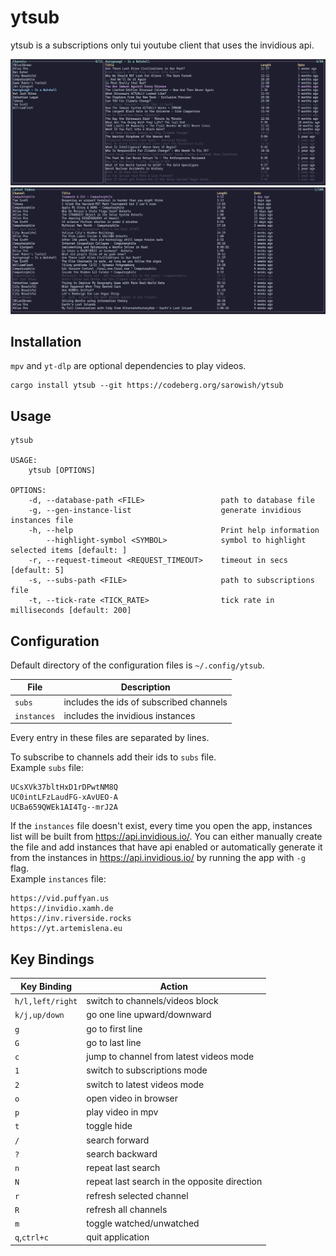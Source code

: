 # ytsub

ytsub is a subscriptions only tui youtube client that uses the invidious api.

![subscriptions mode](screenshots/subscriptions.png)
![latest videos mode](screenshots/latest_videos.png)

## Installation

`mpv` and `yt-dlp` are optional dependencies to play videos.

```
cargo install ytsub --git https://codeberg.org/sarowish/ytsub
```

## Usage

```
ytsub

USAGE:
    ytsub [OPTIONS]

OPTIONS:
    -d, --database-path <FILE>                 path to database file
    -g, --gen-instance-list                    generate invidious instances file
    -h, --help                                 Print help information
        --highlight-symbol <SYMBOL>            symbol to highlight selected items [default: ]
    -r, --request-timeout <REQUEST_TIMEOUT>    timeout in secs [default: 5]
    -s, --subs-path <FILE>                     path to subscriptions file
    -t, --tick-rate <TICK_RATE>                tick rate in milliseconds [default: 200]
```
## Configuration

Default directory of the configuration files is `~/.config/ytsub`.

| File        | Description                             |
|-------------|-----------------------------------------|
| `subs`      | includes the ids of subscribed channels |
| `instances` | includes the invidious instances        |

Every entry in these files are separated by lines.

To subscribe to channels add their ids to `subs` file.  
Example `subs` file:

```
UCsXVk37bltHxD1rDPwtNM8Q
UC0intLFzLaudFG-xAvUEO-A
UCBa659QWEk1AI4Tg--mrJ2A
```

If the `instances` file doesn't exist, every time you open the app, instances list will be built from https://api.invidious.io/.
You can either manually create the file and add instances that have api enabled or
automatically generate it from the instances in https://api.invidious.io/ by running the app with `-g` flag.  
Example `instances` file:

```
https://vid.puffyan.us
https://invidio.xamh.de
https://inv.riverside.rocks
https://yt.artemislena.eu
```



## Key Bindings

| Key Binding          | Action                                       |
| -------------------- | -------------------------------------------- |
| `h/l,left/right`     | switch to channels/videos block              |
| `k/j,up/down`        | go one line upward/downward                  |
| `g`                  | go to first line                             |
| `G`                  | go to last line                              |
| `c`                  | jump to channel from latest videos mode      |
| `1`                  | switch to subscriptions mode                 |
| `2`                  | switch to latest videos mode                 |
| `o`                  | open video in browser                        |
| `p`                  | play video in mpv                            |
| `t`                  | toggle hide                                  |
| `/`                  | search forward                               |
| `?`                  | search backward                              |
| `n`                  | repeat last search                           |
| `N`                  | repeat last search in the opposite direction |
| `r`                  | refresh selected channel                     |
| `R`                  | refresh all channels                         |
| `m`                  | toggle watched/unwatched                     |
| `q`,`ctrl+c`         | quit application                             |
